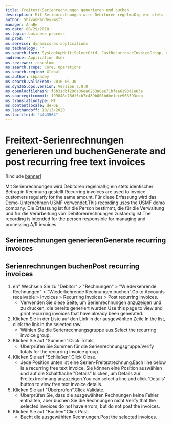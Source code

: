 ```yaml
---
title: Freitext-Serienrechnungen generieren und buchen
description: Mit Serienrechnungen wird Debitoren regelmäßig ein stets identischer Betrag in Rechnung gestellt.
author: ShivamPandey-msft
manager: AnnBe
ms.date: 08/29/2018
ms.topic: business-process
ms.prod: ''
ms.service: dynamics-ax-applications
ms.technology: ''
ms.search.form: SysLookupMultiSelectGrid, CustRecurrenceInvoiceGroup, CustFreeInvoice, CustRecurrenceInvoiceTotals
audience: Application User
ms.reviewer: roschlom
ms.search.scope: Core, Operations
ms.search.region: Global
ms.author: shpandey
ms.search.validFrom: 2016-06-30
ms.dyn365.ops.version: Version 7.0.0
ms.openlocfilehash: f3b31dbf296a06ea6253a8ae71bfea6193a1e03e
ms.sourcegitcommit: 199848e78df5cb7c439b001bdbe1ece963593cdb
ms.translationtype: HT
ms.contentlocale: de-DE
ms.lasthandoff: 10/13/2020
ms.locfileid: "4443564"
---
```

# <a name="generate-and-post-recurring-free-text-invoices"></a><span data-ttu-id="08c51-103">Freitext-Serienrechnungen generieren und buchen</span><span class="sxs-lookup"><span data-stu-id="08c51-103">Generate and post recurring free text invoices</span></span>

[!include [banner](../../includes/banner.md)]

<span data-ttu-id="08c51-104">Mit Serienrechnungen wird Debitoren regelmäßig ein stets identischer Betrag in Rechnung gestellt.</span><span class="sxs-lookup"><span data-stu-id="08c51-104">Recurring invoices are used to invoice customers regularly for the same amount.</span></span> <span data-ttu-id="08c51-105">Für diese Erfassung wird das Demo-Unternehmen USMF verwendet.</span><span class="sxs-lookup"><span data-stu-id="08c51-105">This recording uses the USMF demo company.</span></span> <span data-ttu-id="08c51-106">Die Erfassung ist für die Person bestimmt, die für die Verwaltung und für die Verarbeitung von Debitorenrechnungen zuständig ist.</span><span class="sxs-lookup"><span data-stu-id="08c51-106">The recording is intended for the person responsible for managing and processing A/R invoices.</span></span>


## <a name="generate-recurring-invoices"></a><span data-ttu-id="08c51-107">Serienrechnungen generieren</span><span class="sxs-lookup"><span data-stu-id="08c51-107">Generate recurring invoices</span></span>

## <a name="post-recurring-invoices"></a><span data-ttu-id="08c51-108">Serienrechnungen buchen</span><span class="sxs-lookup"><span data-stu-id="08c51-108">Post recurring invoices</span></span>
1. <span data-ttu-id="08c51-109">en" Wechseln Sie zu "Debitor" > "Rechnungen" > "Wiederkehrende Rechnungen" > "Wiederkehrende Rechnungen buchen".</span><span class="sxs-lookup"><span data-stu-id="08c51-109">Go to Accounts receivable > Invoices > Recurring invoices > Post recurring invoices.</span></span>
    * <span data-ttu-id="08c51-110">Verwenden Sie diese Seite, um Serienrechnungen anzuzeigen und zu drucken, die bereits generiert wurden.</span><span class="sxs-lookup"><span data-stu-id="08c51-110">Use this page to view and print recurring invoices that have already been generated.</span></span>  
2. <span data-ttu-id="08c51-111">Klicken Sie in der Liste auf den Link in der ausgewählten Zeile.</span><span class="sxs-lookup"><span data-stu-id="08c51-111">In the list, click the link in the selected row.</span></span>
    * <span data-ttu-id="08c51-112">Wählen Sie die Serienrechnungsgruppe aus.</span><span class="sxs-lookup"><span data-stu-id="08c51-112">Select the recurring invoice group.</span></span>  
3. <span data-ttu-id="08c51-113">Klicken Sie auf "Summen".</span><span class="sxs-lookup"><span data-stu-id="08c51-113">Click Totals.</span></span>
    * <span data-ttu-id="08c51-114">Überprüfen Sie Summen für die Serienrechnungsgruppe.</span><span class="sxs-lookup"><span data-stu-id="08c51-114">Verify totals for the recurring invoice group.</span></span>  
4. <span data-ttu-id="08c51-115">Klicken Sie auf "Schließen".</span><span class="sxs-lookup"><span data-stu-id="08c51-115">Click Close.</span></span>
    * <span data-ttu-id="08c51-116">Jede Position unten ist eine Serien-Freitextrechnung.</span><span class="sxs-lookup"><span data-stu-id="08c51-116">Each line below is a recurring free text invoice.</span></span> <span data-ttu-id="08c51-117">Sie können eine Position auswählen und auf die Schaltfläche "Details" klicken, um Details zur Freitextrechnung anzuzeigen.</span><span class="sxs-lookup"><span data-stu-id="08c51-117">You can select a line and click 'Details' button to view free text invoice details.</span></span>  
5. <span data-ttu-id="08c51-118">Klicken Sie auf "Überprüfen".</span><span class="sxs-lookup"><span data-stu-id="08c51-118">Click Validate.</span></span>
    * <span data-ttu-id="08c51-119">Überprüfen Sie, dass die ausgewählten Rechnungen keine Fehler enthalten, aber buchen Sie die Rechnungen nicht.</span><span class="sxs-lookup"><span data-stu-id="08c51-119">Verify that the selected invoices do not have errors, but do not post the invoices.</span></span>  
6. <span data-ttu-id="08c51-120">Klicken Sie auf "Buchen".</span><span class="sxs-lookup"><span data-stu-id="08c51-120">Click Post.</span></span>
    * <span data-ttu-id="08c51-121">Bucht die ausgewählten Rechnungen.</span><span class="sxs-lookup"><span data-stu-id="08c51-121">Post the selected invoices.</span></span>  

